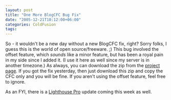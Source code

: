 ```yaml
---
layout: post
title: "One More BlogCFC Bug Fix"
date: "2005-12-21T10:12:00+06:00"
categories: ColdFusion 
tags: 
---
```


So - it wouldn't be a new day without a new BlogCFC fix, right? Sorry folks, I guess this is the world of open source/freeware. ;) This bug involved the offset feature, which <i>sounds</i> like a minor feature, but has been a royal pain in my side since I added it. (I use it here as well since my server is in another timezone.) As always, you can download the zip from the <a href="http://ray.camdenfamily.com/projects/blogcfc">project page</a>. If you got the fix yesterday, then just download this zip and copy the CFC only and you will be fine. If you aren't using the offset feature, feel free to ignore.

As an FYI, there is a <a href="http://ray.camdenfamily.com/projects/lhp">Lighthouse Pro</a> update coming this week as well.